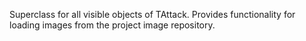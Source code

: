 Superclass for all visible objects of TAttack.
Provides functionality for loading images from the project image repository.